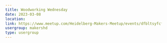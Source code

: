 ```yaml
---
title: Woodworking Wednesday
date: 2023-03-08
location: 
link: https://www.meetup.com/Heidelberg-Makers-Meetup/events/dfbltsyfcfblb/
usergroup: makershd
type: usergroup
---
```

